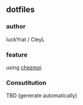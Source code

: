 ## dotfiles

### author
luckYrat / CleyL

### feature
using [chezmoi](https://github.com/twpayne/chezmoi)

### Consutitution
TBD (generate automatically)

